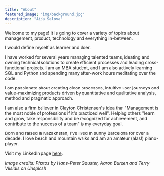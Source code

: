 ```yaml
---
title: "About"
featured_image: "img/background.jpg"
description: "Aida Salova"
---
```


Welcome to my page! It is going to cover a variety of topics about management, product, technology and everything in-between.

I would define myself as learner and doer. 

I have worked for several years managing talented teams, ideating and owning technical solutions to create efficient processes and leading cross-functional projects. I am an MBA student, and I am also actively learning SQL and Python and spending many after-work hours meditating over the code.

I am passionate about creating clean processes, intuitive user journeys and value-maximizing products driven by quantitative and qualitative analysis, method and pragmatic approach.

I am also a firm believer in Clayton Christensen's idea that "Management is the most noble of professions if it's practiced well". Helping others "learn and grow, take responsibility and be recognized for achievement, and contribute to the success of a team" is my everyday goal.

Born and raised in Kazakhstan, I've lived in sunny Barcelona for over a decade. I love beach and mountain walks and am an amateur (alas!) piano-player. 

Visit my LinkedIn page [here](https://www.linkedin.com/in/aida-salova-6128a6104/). 



*Image credits:
Photos by Hans-Peter Gauster, Aaron Burden and Terry Vlisidis on Unsplash* 
